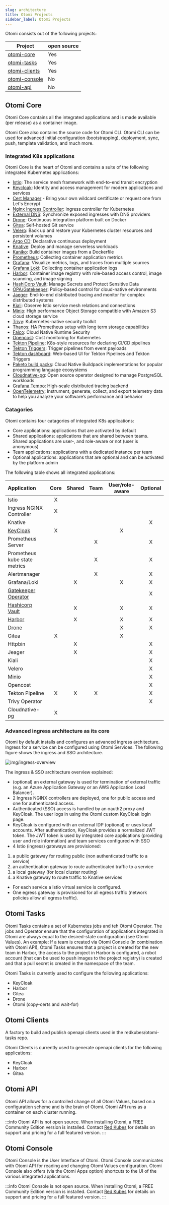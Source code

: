 ```yaml
---
slug: architecture
title: Otomi Projects
sidebar_label: Otomi Projects
---
```



Otomi consists out of the following projects:

| Project                                                    | open source |
| ---------------------------------------------------------- | ----------- |
| [otomi-core](https://github.com/redkubes/otomi-core)       | Yes         |
| [otomi-tasks](https://github.com/redkubes/otomi-tasks)     | Yes         |
| [otomi-clients](https://github.com/redkubes/otomi-clients) | Yes         |
| [otomi-console](https://github.com/redkubes/otomi-console) | No          |
| [otomi-api](https://github.com/redkubes/otomi-api)         | No          |


## Otomi Core

Otomi Core contains all the integrated applications and is made available (per release) as a container image.

Otomi Core also contains the source code for Otomi CLI. Otomi CLI can be used for advanced initial configuration (bootstrapping), deployment, sync, push, template validation, and much more.

### Integrated K8s applications

Otomi Core is the heart of Otomi and contains a suite of the following integrated Kubernetes applications:

- [Istio](https://github.com/istio/istio): The service mesh framework with end-to-end transit encryption
- [Keycloak](https://github.com/keycloak/keycloak): Identity and access management for modern applications and services
- [Cert Manager](https://github.com/cert-manager/cert-manager) - Bring your own wildcard certificate or request one from Let's Encrypt
- [Nginx Ingress Controller](https://github.com/kubernetes/ingress-nginx): Ingress controller for Kubernetes
- [External DNS](https://github.com/kubernetes-sigs/external-dns): Synchronize exposed ingresses with DNS providers
- [Drone](https://github.com/harness/drone): Continuous integration platform built on Docker
- [Gitea](https://github.com/go-gitea/gitea): Self-hosted Git service
- [Velero](https://github.com/vmware-tanzu/velero): Back up and restore your Kubernetes cluster resources and persistent volumes
- [Argo CD](https://github.com/argoproj/argo-cd): Declarative continuous deployment
- [Knative](https://github.com/knative/serving): Deploy and manage serverless workloads
- [Kaniko](https://github.com/GoogleContainerTools/kaniko): Build container images from a Dockerfile
- [Prometheus](https://github.com/prometheus/prometheus): Collecting container application metrics
- [Grafana](https://github.com/grafana/grafana): Visualize metrics, logs, and traces from multiple sources
- [Grafana Loki](https://github.com/grafana/loki): Collecting container application logs
- [Harbor](https://github.com/goharbor/harbor): Container image registry with role-based access control, image scanning, and image signing
- [HashiCorp Vault](https://github.com/hashicorp/vault): Manage Secrets and Protect Sensitive Data
- [OPA/Gatekeeper](https://github.com/open-policy-agent/gatekeeper): Policy-based control for cloud-native environments
- [Jaeger](https://github.com/jaegertracing/jaeger): End-to-end distributed tracing and monitor for complex distributed systems
- [Kiali](https://github.com/kiali/kiali): Observe Istio service mesh relations and connections
- [Minio](https://github.com/minio/minio): High performance Object Storage compatible with Amazon S3 cloud storage service
- [Trivy](https://github.com/aquasecurity/trivy-operator): Kubernetes-native security toolkit
- [Thanos](https://github.com/thanos-io/thanos): HA Prometheus setup with long term storage capabilities
- [Falco](https://github.com/falcosecurity/falco): Cloud Native Runtime Security
- [Opencost](https://github.com/opencost/opencost): Cost monitoring for Kubernetes
- [Tekton Pipeline](https://github.com/tektoncd/pipeline): K8s-style resources for declaring CI/CD pipelines
- [Tekton Triggers](https://github.com/tektoncd/triggers): Trigger pipelines from event payloads
- [Tekton dashboard](https://github.com/tektoncd/dashboard): Web-based UI for Tekton Pipelines and Tekton Triggers
- [Paketo build packs](https://github.com/paketo-buildpacks): Cloud Native Buildpack implementations for popular programming language ecosystems
- [Cloudnative-pg](https://github.com/cloudnative-pg/cloudnative-pg): Open source operator designed to manage PostgreSQL workloads
- [Grafana Tempo](https://github.com/grafana/tempo): High-scale distributed tracing backend
- [OpenTelemetry](https://github.com/open-telemetry/opentelemetry-operator): Instrument, generate, collect, and export telemetry data to help you analyze your software’s performance and behavior

### Catagories

Otomi contains four catagories of integrated K8s applications:

- Core applications: applications that are activated by default
- Shared applications: applications that are shared between teams. Shared applications are user-, and role-aware or not (user is anonymous)
- Team applications: applications with a dedicated instance per team
- Optional applications: applications that are optional and can be activated by the platform admin

The following table shows all integrated applications:

| Application                                  | Core | Shared | Team | User/role-aware | Optional |
| :------------------------------------------  | :--: | :----: | :--: | :-------------: | :------: |
| Istio                                        |  X   |        |      |                 |          |
| Ingress NGINX Controller                     |  X   |        |      |                 |          |
| Knative                                      |      |        |      |                 |    X     |
| [KeyCloak](/docs/apps/keycloak)              |  X   |        |      |        X        |          |
| Prometheus Server                            |      |        |  X   |                 |    X     |
| Prometheus kube state metrics                |      |        |  X   |                 |    X     |
| Alertmanager                                 |      |        |  X   |                 |    X     |
| Grafana/Loki                                 |      |   X    |      |        X        |    X     |
| [Gatekeeper Operator](/docs/apps/gatekeeper) |      |        |      |                 |    X     |
| [Hashicorp Vault](/docs/apps/vault)          |      |   X    |      |        X        |    X     |
| [Harbor](/docs/apps/harbor)                  |      |   X    |      |        X        |    X     |
| [Drone](/docs/apps/drone)                    |      |        |      |        X        |    X     |
| Gitea                                        |  X   |        |      |        X        |          |
| Httpbin                                      |      |   X    |      |                 |    X     |
| Jeager                                       |      |   X    |      |                 |    X     |
| Kiali                                        |      |        |      |                 |    X     |
| Velero                                       |      |        |      |                 |    X     |
| Minio                                        |      |        |      |                 |    X     |
| Opencost                                     |      |        |      |                 |    X     |
| Tekton Pipeline                              |  X   |   X    |   X  |                 |    X     |
| Trivy Operator                               |      |        |      |                 |    X     |
| Cloudnative-pg                               |  X   |        |      |                 |          |


### Advanced ingress architecture as its core

Otomi by default installs and configures an advanced ingress architecture. Ingress for a service can be configured using Otomi Services. The following figure shows the ingress and SSO architecture.

![img/ingress-overview](/img/ingress-overview.svg)

The ingress & SSO architecture overview explained:

- (optional) an external gateway is used for termination of external traffic (e.g. an Azure Application Gateway or an AWS Application Load Balancer).
- 2 Ingress NGINX controllers are deployed, one for public access and one for authenticated access.
- Authenticated (SSO) access is handled by an oauth2 proxy and KeyCloak. The user logs in using the Otomi custom KeyCloak login page. 
- KeyCloak is configured with an external IDP (optional) or uses local accounts. After authentication, KeyCloak provides a normalized JWT token. The JWT token is used by integrated core applications (providing user and role information) and team services configured with SSO
- 4 Istio (ingress) gateways are provisioned: 
1.  a public gateway for routing public (non authenticated traffic to a service)
2.  an authentication gateway to route authenticated traffic to a service
3.  a local gateway (for local cluster routing)
4.  a Knative gateway to route traffic to Knative services
- For each service a Istio virtual service is configured.
- One egress gateway is provisioned for all egress traffic (network policies allow all egress traffic).


## Otomi Tasks

Otomi Tasks contains a set of Kubernetes jobs and teh Otomi Operator. The jobs and Operator ensure that the configuration of applications integrated in Otomi are always equal to the desired-state configuration (see Otomi Values). An example: If a team is created via Otomi Console (in combination with Otomi API), Otomi Tasks ensures that a project is created for the new team in Harbor, the access to the project in Harbor is configured, a robot account (that can be used to push images to the project registry) is created and that a pull secret is created in the namespace of the team.

Otomi Tasks is currently used to configure the following applications:

- KeyCloak
- Harbor
- Gitea
- Drone
- Otomi (copy-certs and wait-for)

## Otomi Clients

A factory to build and publish openapi clients used in the redkubes/otomi-tasks repo.

Otomi Clients is currently used to generate openapi clients for the following applications:

- KeyCloak
- Harbor
- Gitea

## Otomi API

Otomi API allows for a controlled change of all Otomi Values, based on a configuration scheme and is the brain of Otomi. Otomi API runs as a container on each cluster running.

:::info
Otomi API is not open source. When installing Otomi, a FREE Community Edition version is installed. Contact [Red Kubes](https://redkubes.com/) for details on support and pricing for a full featured version.
:::

## Otomi Console

Otomi Console is the User Interface of Otomi. Otomi Console communicates with Otomi API for reading and changing Otomi Values configuration. Otomi Console also offers (via the Otomi Apps option) shortcuts to the UI of the various integrated applications.

:::info
Otomi Console is not open source. When installing Otomi, a FREE Community Edition version is installed. Contact [Red Kubes](https://redkubes.com/) for details on support and pricing for a full featured version.
:::
